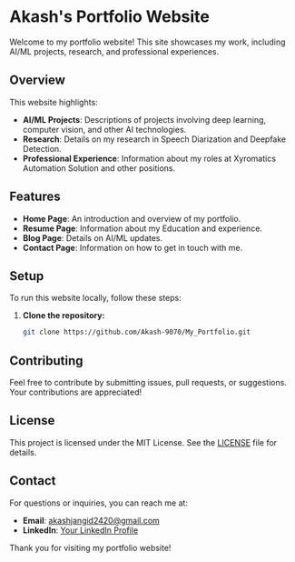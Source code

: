 # Akash's Portfolio Website

Welcome to my portfolio website! This site showcases my work, including AI/ML projects, research, and professional experiences.

## Overview

This website highlights:

- **AI/ML Projects**: Descriptions of projects involving deep learning, computer vision, and other AI technologies.
- **Research**: Details on my research in Speech Diarization and Deepfake Detection.
- **Professional Experience**: Information about my roles at Xyromatics Automation Solution and other positions.

## Features

- **Home Page**: An introduction and overview of my portfolio.
- **Resume Page**: Information about my Education and experience.
- **Blog Page**: Details on AI/ML updates.
- **Contact Page**: Information on how to get in touch with me.



## Setup

To run this website locally, follow these steps:

1. **Clone the repository:**

    ```bash
    git clone https://github.com/Akash-9070/My_Portfolio.git
    ```


## Contributing

Feel free to contribute by submitting issues, pull requests, or suggestions. Your contributions are appreciated!

## License

This project is licensed under the MIT License. See the [LICENSE](LICENSE) file for details.

## Contact

For questions or inquiries, you can reach me at:

- **Email**: akashjangid2420@gmail.com
- **LinkedIn**: [Your LinkedIn Profile](https://www.linkedin.com/in/akash-jangid-617134279/)

Thank you for visiting my portfolio website!

